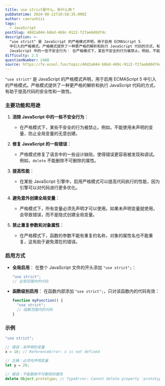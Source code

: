 ```yaml
---
title: use strict是什么，有什么用？
pubDatetime: 2024-08-22T10:58:35.000Z
author: caorushizi
tags:
  - JavaScript
postSlug: 48d2a044-b6bd-469c-9122-f27ae6d0d74c
description: >-
  "use strict" 是 JavaScript 的严格模式声明，用于启用 ECMAScript 5
  中引入的严格模式。严格模式提供了一种更严格的解析和执行 JavaScript 代码的方式，有助于提高代码的安全性和一致性。 主要功能和用途 消除
  JavaScript 中的一些不安全行为： 在严格模式下，某些不安全的行为被禁止。例如，不能使用未声明的变量，防止全局变量的无意创建。 修复 Java
difficulty: 2.5
questionNumber: 2468
source: https://fe.ecool.fun/topic/48d2a044-b6bd-469c-9122-f27ae6d0d74c
---
```


`"use strict"` 是 JavaScript 的严格模式声明，用于启用 ECMAScript 5 中引入的严格模式。严格模式提供了一种更严格的解析和执行 JavaScript 代码的方式，有助于提高代码的安全性和一致性。

### 主要功能和用途

1. **消除 JavaScript 中的一些不安全行为**：

   - 在严格模式下，某些不安全的行为被禁止。例如，不能使用未声明的变量，防止全局变量的无意创建。

2. **修复 JavaScript 的一些错误**：

   - 严格模式修复了语言中的一些设计缺陷，使得错误更容易被发现和调试。例如，`delete` 不能删除不可删除的属性。

3. **提高性能**：

   - 在某些 JavaScript 引擎中，启用严格模式可以提高代码执行的性能，因为引擎可以对代码进行更多优化。

4. **避免意外创建全局变量**：

   - 严格模式下，所有变量必须先声明才可以使用。如果未声明变量就使用，会导致错误，而不是隐式创建全局变量。

5. **禁止重复参数和对象属性**：
   - 在严格模式下，函数的参数不能有重复的名称，对象的属性名也不能重复，这有助于避免潜在的错误。

### 启用方式

- **全局启用**：
  在整个 JavaScript 文件的开头添加 `"use strict";`：

  ```javascript
  "use strict";
  // 全局范围内的代码
  ```

- **函数级别启用**：
  在函数内部添加 `"use strict";`，只对该函数内的代码有效：
  ```javascript
  function myFunction() {
    "use strict";
    // 函数范围内的代码
  }
  ```

### 示例

```javascript
"use strict";

// 错误：未声明的变量
x = 10; // ReferenceError: x is not defined

// 正确：必须先声明变量
let y = 20;

// 错误：不能删除不可删除的属性
delete Object.prototype; // TypeError: Cannot delete property 'prototype' of function Object() { [native code] }
```
